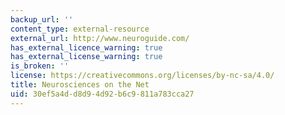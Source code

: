 ```yaml
---
backup_url: ''
content_type: external-resource
external_url: http://www.neuroguide.com/
has_external_licence_warning: true
has_external_license_warning: true
is_broken: ''
license: https://creativecommons.org/licenses/by-nc-sa/4.0/
title: Neurosciences on the Net
uid: 30ef5a4d-d8d9-4d92-b6c9-811a783cca27
---
```

